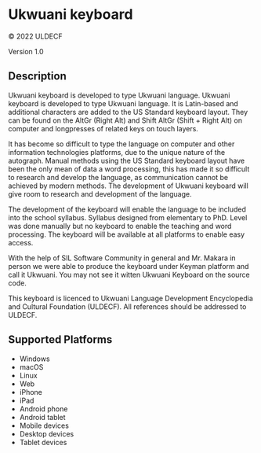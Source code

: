 Ukwuani keyboard
==============

© 2022 ULDECF

Version 1.0

Description
-----------

Ukwuani keyboard is developed to type Ukwuani language. Ukwuani keyboard is developed to type Ukwuani language. It is Latin-based and additional characters are added to the US Standard keyboard layout. They can be found on the AltGr (Right Alt) and Shift AltGr (Shift + Right Alt) on computer and longpresses of related keys on touch layers.

It has become so difficult to type the language on computer and other information technologies platforms, due to the unique nature of the autograph. Manual methods using the US Standard keyboard layout have been the only mean of data a word processing, this has made it so difficult to research and develop the language, as communication cannot be achieved by modern methods. The development of Ukwuani keyboard will give room to research and development of the language.

The development of the keyboard will enable the language to be included into the school syllabus. Syllabus designed from elementary to PhD. Level was done manually but no keyboard to enable the teaching and word processing. The keyboard will be available at all platforms to enable easy access.

With the help of SIL Software Community in general and Mr. Makara in person we were able to produce the keyboard under Keyman platform and call it Ukwuani. You may not see it witten Ukwuani Keyboard on the source code.

This keyboard is licenced to Ukwuani Language Development Encyclopedia and Cultural Foundation (ULDECF). All references should be addressed to ULDECF.

Supported Platforms
-------------------
 * Windows
 * macOS
 * Linux
 * Web
 * iPhone
 * iPad
 * Android phone
 * Android tablet
 * Mobile devices
 * Desktop devices
 * Tablet devices

